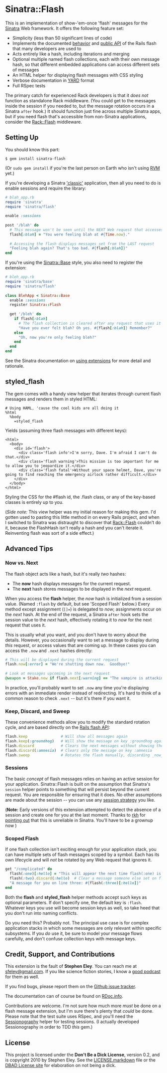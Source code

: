 Sinatra::Flash
==============
This is an implementation of show-'em-once 'flash' messages for the [Sinatra][1] Web framework. It offers the following feature set:

* Simplicity (less than 50 significant lines of code)
* Implements the documented [behavior][3] and [public API][4] of the Rails flash that many developers are used to
* Acts entirely like a hash, including iterations and merging
* Optional multiple named flash collections, each with their own message hash, so that different embedded applications can access different sets of messages
* An HTML helper for displaying flash messages with CSS styling
* Verbose documentation in [YARD][5] format
* Full RSpec tests

The primary catch for experienced Rack developers is that it _does not_ function as standalone Rack middleware. (You could get to the messages inside the session if you needed to, but the message rotation occurs in a Sinatra `after` hook.)  It should function just fine across multiple Sinatra apps, but if you need flash that's accessible from non-Sinatra applications, consider the [Rack::Flash][2] middleware.

Setting Up
----------
You should know this part:
    
    $ gem install sinatra-flash

(Or `sudo gem install` if you're the last person on Earth who isn't using [RVM][6] yet.)

If you're developing a Sinatra ['classic'][7] application, then all you need to do is enable sessions and require the library:

```ruby
# blah_app.rb
require 'sinatra'
require 'sinatra/flash'
    
enable :sessions
    
post '/blah' do
  # This message won't be seen until the NEXT Web request that accesses the flash collection
  flash[:blah] = "You were feeling blah at #{Time.now}."
      
  # Accessing the flash displays messages set from the LAST request
  "Feeling blah again? That's too bad. #{flash[:blah]}"
end
```

If you're using the [Sinatra::Base][7] style, you also need to register the extension:

```ruby
# bleh_app.rb
require 'sinatra/base'
require 'sinatra/flash'
    
class BlehApp < Sinatra::Base
  enable :sessions
  register Sinatra::Flash
      
  get '/bleh' do
    if flash[:blah]
      # The flash collection is cleared after any request that uses it
      "Have you ever felt blah? Oh yes. #{flash[:blah]} Remember?"
    else
      "Oh, now you're only feeling bleh?"
    end
  end
end
```
    
See the Sinatra documentation on [using extensions][8] for more detail and rationale.

styled_flash
------------
The gem comes with a handy view helper that iterates through current flash messages and renders them in styled HTML:

    # Using HAML, 'cause the cool kids are all doing it
    %html
      %body
        =styled_flash

Yields (assuming three flash messages with different keys):

    <html>
      <body>
        <div id='flash'>
          <div class='flash info'>I'm sorry, Dave. I'm afraid I can't do that.</div>
          <div class='flash warning'>This mission is too important for me to allow you to jeopardize it.</div>
          <div class='flash fatal'>Without your space helmet, Dave, you're going to find reaching the emergency airlock rather difficult.</div>
        </div>
      </body>
    </html>
          
Styling the CSS for the #flash id, the .flash class, or any of the key-based classes is entirely up to you.  

(_Side note:_ This view helper was my initial reason for making this gem. I'd gotten used to pasting this little method in on every Rails project, and when I switched to Sinatra was distraught to discover that [Rack::Flash][2] couldn't do it, because the FlashHash isn't really a hash and you can't iterate it. Reinventing flash was sort of a side effect.)

Advanced Tips
-------------
### Now vs. Next
The flash object acts like a hash, but it's really _two_ hashes:

* The **now** hash displays messages for the current request.
* The **next** hash stores messages to be displayed in the _next_ request.

When you access the **flash** helper, the _now_ hash is initialized from a session value.  (Named `:flash` by default, but see 'Scoped Flash' below.)  Every method except assignment (`[]=`) is delegated to _now_; assignments occur on the _next_ hash.  At the end of the request, a Sinatra `after` hook sets the session value to the _next_ hash, effectively rotating it to _now_ for the next request that uses it.

This is usually what you want, and you don't have to worry about the details.  However, you occasionally want to set a message to display during _this_ request, or access values that are coming up.  In these cases you can access the `.now` and `.next` hashes directly:

```ruby
# This will be displayed during the current request
flash.now[:error] = "We're shutting down now.  Goodbye!"
    
# Look at messages upcoming in the next request
@weapon = Stake.new if flash.next[:warning] == "The vampire is attacking."
```
    
In practice, you'll probably want to set `.now` any time you're displaying errors with an immediate render instead of redirecting.  It's hard to think of a common reason to check `.next` -- but it's there if you want it.

### Keep, Discard, and Sweep
These convenience methods allow you to modify the standard rotation cycle, and are based directly on the [Rails flash API][4]:

```ruby
flash.keep               # Will show all messages again
flash.keep(:groundhog)   # Will show the message on key :groundhog again
flash.discard            # Clears the next messages without showing them
flash.discard(:amnesia)  # Clears only the message on key :amnesia
flash.sweep              # Rotates the flash manually, discarding _now_ and moving _next_ into its place
```

### Sessions
The basic _concept_ of flash messages relies on having an active session for your application. Sinatra::Flash is built on the assumption that Sinatra's `session` helper points to something that will persist beyond the current request. You are responsible for ensuring that it does.  No other assumptions are made about the session -- you can use any [session strategy][17] you like.

(**Note:** Early versions of this extension attempted to detect the absence of a session and create one for you at the last moment. Thanks to [rkh][15] for [pointing out][16] that this is unreliable in Sinatra. You'll have to be a grownup now )

### Scoped Flash
If one flash collection isn't exciting enough for your application stack, you can have multiple sets of flash messages scoped by a symbol. Each has its own lifecycle and will _not_ be rotated by any Web request that ignores it.

```ruby
get "/complicated" do
  flash(:one)[:hello] = "This will appear the next time flash(:one) is called"
  flash(:two).discard(:hello)  # Clear a message someone else set on flash(:two)
  "A message for you on line three: #{flash(:three)[:hello]}"
end
```

Both the **flash** and **styled_flash** helper methods accept such keys as optional parameters. If don't specify one, the default key is `:flash`.  Whatever keys you use will become session keys as well, so take heed that you don't run into naming conflicts.

Do you need this? Probably not. The principal use case is for complex application stacks in which some messages are only relevant within specific subsystems. If you _do_ use it, be sure to model your message flows carefully, and don't confuse collection keys with message keys.

Credit, Support, and Contributions
----------------------------------
This extension is the fault of **Stephen Eley**. You can reach me at <sfeley@gmail.com>. If you like science fiction stories, I know a [good podcast][9] for them as well.

If you find bugs, please report them on the [Github issue tracker][10]. 

The documentation can of course be found on [RDoc.info][11].

Contributions are welcome. I'm not sure how much more _must_ be done on a flash message extension, but I'm sure there's plenty that _could_ be done.  Please note that the test suite uses RSpec, and you'll need the [Sessionography][14] helper for testing sessions.  (I actually developed Sessionography in order to TDD _this_ gem.)

License
-------
This project is licensed under the **Don't Be a Dick License**, version 0.2, and is copyright 2010 by Stephen Eley. See the [LICENSE.markdown][12] file or the [DBAD License site][13] for elaboration on not being a dick.


[1]: http://sinatrarb.com
[2]: http://nakajima.github.com/rack-flash/
[3]: http://api.rubyonrails.org/classes/ActionController/Flash.html
[4]: http://api.rubyonrails.org/classes/ActionController/Flash/FlashHash.html
[5]: http://yardoc.org
[6]: http://rvm.beginrescueend.com
[7]: https://sinatra.lighthouseapp.com/projects/9779/tickets/240-sinatrabase-vs-sinatradefault-vs-sinatraapplication
[8]: http://www.sinatrarb.com/extensions-wild.html
[9]: http://escapepod.org
[10]: http://github.com/SFEley/sinatra-flash/issues
[11]: http://rdoc.info/projects/SFEley/sinatra-flash
[12]: http://github.com/SFEley/sinatra-flash/blob/master/LICENSE.markdown
[13]: http://dbad-license.org
[14]: http://github.com/SFEley/sinatra-sessionography
[15]: http://github.com/rkh
[16]: http://github.com/SFEley/sinatra-flash/issues/issue/1
[17]: http://www.sinatrarb.com/faq.html#sessions
